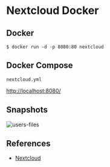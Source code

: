 # Nextcloud Docker

## Docker
```
$ docker run -d -p 8080:80 nextcloud
```

## Docker Compose
`nextcloud.yml`

[http://localhost:8080/](http://localhost:8080/)

## Snapshots
![users-files](https://docs.nextcloud.com/server/latest/user_manual/_images/users-files.png)

## References
- [Nextcloud](https://hub.docker.com/_/nextcloud)